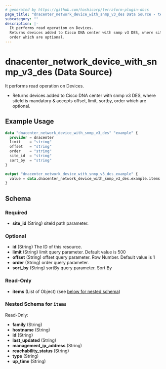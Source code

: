```yaml
---
# generated by https://github.com/hashicorp/terraform-plugin-docs
page_title: "dnacenter_network_device_with_snmp_v3_des Data Source - terraform-provider-dnacenter"
subcategory: ""
description: |-
  It performs read operation on Devices.
  Returns devices added to Cisco DNA center with snmp v3 DES, where siteId is mandatory & accepts offset, limit, sortby,
  order which are optional.
---
```


# dnacenter_network_device_with_snmp_v3_des (Data Source)

It performs read operation on Devices.

- Returns devices added to Cisco DNA center with snmp v3 DES, where siteId is mandatory & accepts offset, limit, sortby,
order which are optional.

## Example Usage

```terraform
data "dnacenter_network_device_with_snmp_v3_des" "example" {
  provider = dnacenter
  limit    = "string"
  offset   = "string"
  order    = "string"
  site_id  = "string"
  sort_by  = "string"
}

output "dnacenter_network_device_with_snmp_v3_des_example" {
  value = data.dnacenter_network_device_with_snmp_v3_des.example.items
}
```

<!-- schema generated by tfplugindocs -->
## Schema

### Required

- **site_id** (String) siteId path parameter.

### Optional

- **id** (String) The ID of this resource.
- **limit** (String) limit query parameter. Default value is 500
- **offset** (String) offset query parameter. Row Number.  Default value is 1
- **order** (String) order query parameter.
- **sort_by** (String) sortBy query parameter. Sort By

### Read-Only

- **items** (List of Object) (see [below for nested schema](#nestedatt--items))

<a id="nestedatt--items"></a>
### Nested Schema for `items`

Read-Only:

- **family** (String)
- **hostname** (String)
- **id** (String)
- **last_updated** (String)
- **management_ip_address** (String)
- **reachability_status** (String)
- **type** (String)
- **up_time** (String)


